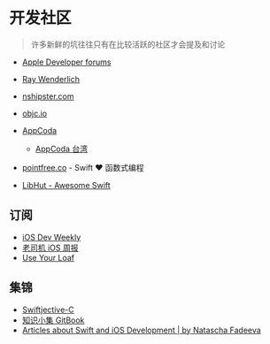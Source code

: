 # 开发社区

> 许多新鲜的坑往往只有在比较活跃的社区才会提及和讨论

- [Apple Developer forums](https://developer.apple.com/forums/)

- [Ray Wenderlich](https://www.raywenderlich.com/)

- [nshipster.com](https://nshipster.com/)

- [objc.io](https://www.objc.io/)

- [AppCoda](https://www.appcoda.com/)

  - [AppCoda 台湾](https://www.appcoda.com.tw/)

- [pointfree.co](https://www.pointfree.co/) - Swift ❤️ 函数式编程

- [LibHut - Awesome Swift](https://swift.libhunt.com/)

## 订阅

- [iOS Dev Weekly](https://iosdevweekly.com/)
- [老司机 iOS 周报](https://github.com/SwiftOldDriver/iOS-Weekly)
- [Use Your Loaf](https://useyourloaf.com/)

## 集锦

- [Swiftjective-C](https://www.swiftjectivec.com/)
- [知识小集 GitBook](https://awesome-tips.gitbook.io/ios/)
- [Articles about Swift and iOS Development | by Natascha Fadeeva](https://tanaschita.com/)
